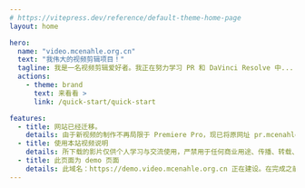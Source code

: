 ```yaml
---
# https://vitepress.dev/reference/default-theme-home-page
layout: home

hero:
  name: "video.mcenahle.org.cn"
  text: "我伟大的视频剪辑项目！"
  tagline: 我是一名视频剪辑爱好者。我正在努力学习 PR 和 DaVinci Resolve 中...
  actions:
    - theme: brand
      text: 来看看 >
      link: /quick-start/quick-start

features:
  - title: 网站已经迁移。
    details: 由于新视频的制作不再局限于 Premiere Pro，现已将原网址 pr.mcenahle.org.cn 正式更改为 video.mcenahle.org.cn。
  - title: 使用本站视频说明
    details: 所下载的影片仅供个人学习与交流使用，严禁用于任何商业用途、传播、转载、修改或其他未经授权的用途。继续浏览本站，则视为你已经阅读并同意上述说明。
  - title: 此页面为 demo 页面
    details: 此域名：https://demo.video.mcenahle.org.cn 正在建设。在完成之前，https://video.mcenahle.org.cn 为正式页面。
---
```


